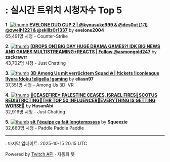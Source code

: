 # : 실시간 트위치 시청자수 Top 5

**1.** [![thumb](https://static-cdn.jtvnw.net/previews-ttv/live_user_evelone2004-320x180.jpg)](https://twitch.tv/evelone2004)
**[EVELONE DUO CUP 2 | @kyousuke999 & @des0ut [1:1] @zweih1221 & @skillz0r1337](https://twitch.tv/evelone2004)** by **evelone2004**<br>65,491명 시청  - Counter-Strike

**2.** [![thumb](https://static-cdn.jtvnw.net/previews-ttv/live_user_zackrawrr-320x180.jpg)](https://twitch.tv/zackrawrr)
**[[DROPS ON] BIG DAY HUGE DRAMA GAMES?! IDK BIG NEWS AND GAMES MULTISTREAMING+REACTS | Follow  @asmongold247](https://twitch.tv/zackrawrr)** by **zackrawrr**<br>43,702명 시청  - Just Chatting

**3.** [![thumb](https://static-cdn.jtvnw.net/previews-ttv/live_user_eliasn97-320x180.jpg)](https://twitch.tv/eliasn97)
**[3D Among Us mit verrücktem Squad 🔥 | !tickets !iconleague !lyora !doku !eligella !gaming](https://twitch.tv/eliasn97)** by **eliasn97**<br>37,351명 시청  - Among Us 3D: VR

**4.** [![thumb](https://static-cdn.jtvnw.net/previews-ttv/live_user_hasanabi-320x180.jpg)](https://twitch.tv/HasanAbi)
**[🚨CEASEFIRE= PALESTINE CEASES, ISRAEL FIRES🚨SCOTUS REDISTRICTING🚨THR TOP 50 INFLUENCER🚨EVERYTHING IS GETTING WORSE🚨](https://twitch.tv/HasanAbi)** by **HasanAbi**<br>32,916명 시청  - Just Chatting

**5.** [![thumb](https://static-cdn.jtvnw.net/previews-ttv/live_user_squeezie-320x180.jpg)](https://twitch.tv/Squeezie)
**[slt l'équipe ça fait longtempssss](https://twitch.tv/Squeezie)** by **Squeezie**<br>32,660명 시청  - Paddle Paddle Paddle


---
: 마지막 업데이트: 2025-10-15 20:15 UTC

Powered by [Twitch API](https://dev.twitch.tv/docs/api/reference) · 자동화 봇